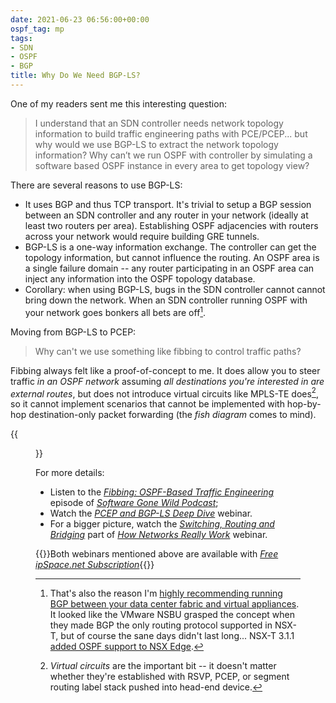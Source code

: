 ```yaml
---
date: 2021-06-23 06:56:00+00:00
ospf_tag: mp
tags:
- SDN
- OSPF
- BGP
title: Why Do We Need BGP-LS?
---
```

One of my readers sent me this interesting question:

> I understand that an SDN controller needs network topology information to build traffic engineering paths with PCE/PCEP... but why would we use BGP-LS to extract the network topology information? Why can’t we run OSPF with controller by simulating a software based OSPF instance in every area to get topology view?

There are several reasons to use BGP-LS:
<!--more-->
* It uses BGP and thus TCP transport. It's trivial to setup a BGP session between an SDN controller and any router in your network (ideally at least two routers per area). Establishing OSPF adjacencies with routers across your network would require building GRE tunnels.
* BGP-LS is a one-way information exchange. The controller can get the topology information, but cannot influence the routing. An OSPF area is a single failure domain -- any router participating in an OSPF area can inject any information into the OSPF topology database.
* Corollary: when using BGP-LS, bugs in the SDN controller cannot cannot bring down the network. When an SDN controller running OSPF with your network goes bonkers all bets are off[^1].

Moving from BGP-LS to PCEP:

> Why can't we use something like fibbing to control traffic paths?

Fibbing always felt like a proof-of-concept to me. It does allow you to steer traffic *in an OSPF network* assuming *all destinations you're interested in are external routes*, but does not introduce virtual circuits like MPLS-TE does[^2], so it cannot implement scenarios that cannot be implemented with hop-by-hop destination-only packet forwarding (the *fish diagram* comes to mind).

{{<figure src="/2021/06/TE-Fish.png" caption="Desired traffic flow: X-A-B-E-Z and Y-A-C-D-E-Z cannot be implemented with fibbing">}}

For more details:

* Listen to the _[Fibbing: OSPF-Based Traffic Engineering](/2015/11/fibbing-ospf-based-traffic-engineering.html)_ episode of _[Software Gone Wild Podcast](https://www.ipspace.net/Podcast/Software_Gone_Wild/)_;
* Watch the _[PCEP and BGP-LS Deep Dive](https://www.ipspace.net/PCEP_and_BGP-LS_Deep_Dive)_ webinar.
* For a bigger picture, watch the 
_[Switching, Routing and Bridging](https://my.ipspace.net/bin/list?id=Net101#SWITCH)_ part of _[How Networks Really Work](https://www.ipspace.net/How_Networks_Really_Work)_ webinar.

{{<note free>}}Both webinars mentioned above are available with _[Free ipSpace.net Subscription](https://www.ipspace.net/Subscription/Free)_{{</note>}}

[^1]: That's also the reason I'm [highly recommending running BGP between your data center fabric and virtual appliances](/2013/08/virtual-appliance-routing-network.html). It looked like the VMware NSBU grasped the concept when they made BGP the only routing protocol supported in NSX-T, but of course the sane days didn't last long... NSX-T 3.1.1 [added OSPF support to NSX Edge](https://docs.vmware.com/en/VMware-NSX-T-Data-Center/3.1/rn/VMware-NSX-T-Data-Center-311-Release-Notes.html).

[^2]: *Virtual circuits* are the important bit -- it doesn't matter whether they're established with RSVP, PCEP, or segment routing label stack pushed into head-end device.
